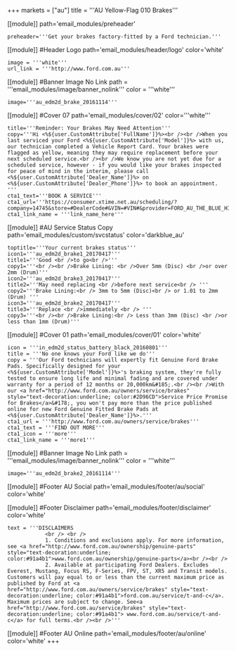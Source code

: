 +++
markets = ["au"]
title = '''AU Yellow-Flag 010 Brakes'''

[[module]]
path='email_modules/preheader'


	preheader='''Get your brakes factory-fitted by a Ford technician.'''

[[module]] #Header Logo
path='email_modules/header/logo'
color='white'

	image = '''white'''
	url_link = '''http://www.ford.com.au'''

[[module]] #Banner Image No Link
path = '''email_modules/image/banner_nolink'''
color = '''white'''

	image='''au_edm2d_brake_20161114'''


[[module]] #Cover 07
path='email_modules/cover/02'
color='''white'''

	title='''Reminder: Your Brakes May Need Attention'''
	copy='''Hi <%${user.CustomAttribute['FullName']}%><br /><br />When you last serviced your Ford <%${user.CustomAttribute['Model']}%> with us, our technician completed a Vehicle Report Card. Your brakes were flagged as yellow, meaning they may require replacement before your next scheduled service.<br /><br />We know you are not yet due for a scheduled service, however - if you would like your brakes inspected for peace of mind in the interim, please call <%${user.CustomAttribute['Dealer_Name']}%> on <%${user.CustomAttribute['Dealer_Phone']}%> to book an appointment. '''
	cta1_text='''BOOK A SERVICE'''
	cta1_url='''https://consumer.xtime.net.au/scheduling/?company=14745&store=#DealerCode#&VIN=#VIN#&provider=FORD_AU_THE_BLUE_HIVE&keyword=#Campaign_ID#&dest=&extid=#Campaign_ID#&extctxt=FORD_AU_THE_BLUE_HIVE&cfn=#FirstName#&cln=#LastName#&cpn=#CustomerPhoneT#&cem=#EmailAddr#'''
	cta1_link_name = '''link_name_here'''

[[module]] #AU Service Status Copy
path='email_modules/custom/svcstatus'
color='darkblue_au'

	toptitle='''Your current brakes status'''
	icon1='''au_edm2d_brake1_20170417'''
	title1='''Good <br />to go<br />'''
	copy1='''<br /><br />Brake Lining: <br />Over 5mm (Disc) <br />or over 2mm (Drum)'''
	icon2='''au_edm2d_brake3_20170417'''
	title2='''May need replacing <br />before next service<br /> '''
	copy2='''Brake Lining:<br /> 3mm to 5mm (Disc)<br /> or 1.01 to 2mm (Drum) '''
	icon3='''au_edm2d_brake2_20170417'''
	title3='''Replace <br />immediately <br /> '''
	copy3='''<br /><br />Brake Lining:<br /> Less than 3mm (Disc) <br />or less than 1mm (Drum)'''

[[module]] #Cover 01
path='email_modules/cover/01'
color='white'

	icon = '''in_edm2d_status_battery_black_20160801'''
	title = '''No one knows your Ford like we do'''
	copy = '''Our Ford technicians will expertly fit Genuine Ford Brake Pads. Specifically designed for your <%${user.CustomAttribute['Model']}%>'s braking system, they're fully tested to ensure long life and minimal fading and are covered under warranty for a period of 12 months or 20,000km&#185;.<br /><br />With our <a href="http://www.ford.com.au/owners/service/brakes" style="text-decoration:underline; color:#2D96CD">Service Price Promise for Brakes</a>&#178;, you won't pay more than the price published online for new Ford Genuine Fitted Brake Pads at <%${user.CustomAttribute['Dealer_Name']}%>.'''
	cta1_url = '''http://www.ford.com.au/owners/service/brakes'''
	cta1_text = '''FIND OUT MORE'''
	cta1_icon = '''more'''
	cta1_link_name = '''more1'''

[[module]] #Banner Image No Link
path = '''email_modules/image/banner_nolink'''
color = '''white'''

	image='''au_edm2d_brake2_20161114'''

[[module]] #Footer AU Social
path='email_modules/footer/au/social'
color='white'

[[module]] #Footer Disclaimer
path='email_modules/footer/disclaimer'
color='white'

	text = '''DISCLAIMERS 
				<br /> <br />
				1. Conditions and exclusions apply. For more information, see <a href="http://www.ford.com.au/ownership/genuine-parts" style="text-decoration:underline; color:#91a4b1">www.ford.com.au/ownership/genuine-parts</a><br /><br />
				2. Available at participating Ford Dealers. Excludes Everest, Mustang, Focus RS, F-Series, FPV, ST, XR5 and Transit models. Customers will pay equal to or less than the current maximum price as published by Ford at <a href="http://www.ford.com.au/owners/service/brakes" style="text-decoration:underline; color:#91a4b1">ford.com.au/service/t-and-c</a>. Maximum prices are subject to change. See<a href="http://www.ford.com.au/service/brakes" style="text-decoration:underline; color:#91a4b1"> www.ford.com.au/service/t-and-c</a> for full terms.<br /><br />'''


[[module]] #Footer AU Online
path='email_modules/footer/au/online'
color='white'
+++